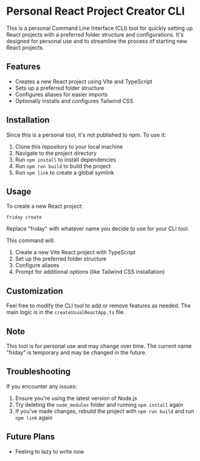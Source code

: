 # Personal React Project Creator CLI

This is a personal Command Line Interface (CLI) tool for quickly setting up React projects with a preferred folder structure and configurations. It's designed for personal use and to streamline the process of starting new React projects.

## Features

- Creates a new React project using Vite and TypeScript
- Sets up a preferred folder structure
- Configures aliases for easier imports
- Optionally installs and configures Tailwind CSS

## Installation

Since this is a personal tool, it's not published to npm. To use it:

1. Clone this repository to your local machine
2. Navigate to the project directory
3. Run `npm install` to install dependencies
4. Run `npm run build` to build the project
5. Run `npm link` to create a global symlink

## Usage

To create a new React project:

```
friday create
```

Replace "friday" with whatever name you decide to use for your CLI tool.

This command will:
1. Create a new Vite React project with TypeScript
2. Set up the preferred folder structure
3. Configure aliases
4. Prompt for additional options (like Tailwind CSS installation)

## Customization

Feel free to modify the CLI tool to add or remove features as needed. The main logic is in the `createUsualReactApp.ts` file.

## Note

This tool is for personal use and may change over time. The current name "friday" is temporary and may be changed in the future.

## Troubleshooting

If you encounter any issues:
1. Ensure you're using the latest version of Node.js
2. Try deleting the `node_modules` folder and running `npm install` again
3. If you've made changes, rebuild the project with `npm run build` and run `npm link` again

## Future Plans

- Feeling to lazy to write now